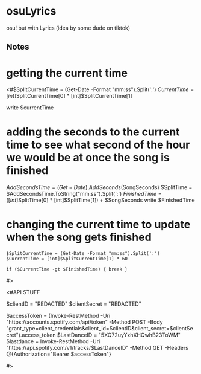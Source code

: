 # osuLyrics
osu! but with Lyrics (idea by some dude on tiktok)

## Notes
# getting the current time
<#$SplitCurrentTime = (Get-Date -Format "mm:ss").Split(':')
$CurrentTime = [int]$SplitCurrentTime[0] * [int]$SplitCurrentTime[1]

write $currentTime 
# adding the seconds to the current time to see what second of the hour we would be at once the song is finished
$AddSecondsTime = (Get-Date).AddSeconds($SongSeconds)
$SplitTime = $AddSecondsTime.ToString("mm:ss").Split(':')
$FinishedTime = ([int]$SplitTime[0] * [int]$SplitTime[1]) + $SongSeconds
write $FinishedTime

# changing the current time to update when the song gets finished
    $SplitCurrentTime = (Get-Date -Format "mm:ss").Split(':')
    $CurrentTime = [int]$SplitCurrentTime[1] * 60

    if ($CurrentTime -gt $FinishedTime) { break }
#>


<#API STUFF

$clientID = "REDACTED"
$clientSecret = "REDACTED"

$accessToken = (Invoke-RestMethod -Uri "https://accounts.spotify.com/api/token" -Method POST -Body "grant_type=client_credentials&client_id=$clientID&client_secret=$clientSecret").access_token
$LastDanceID = "5XQ72uyYxhXHQwhB23ToWM"
$lastdance = Invoke-RestMethod -Uri "https://api.spotify.com/v1/tracks/$LastDanceID" -Method GET -Headers @{Authorization="Bearer  $accessToken"}

#>
